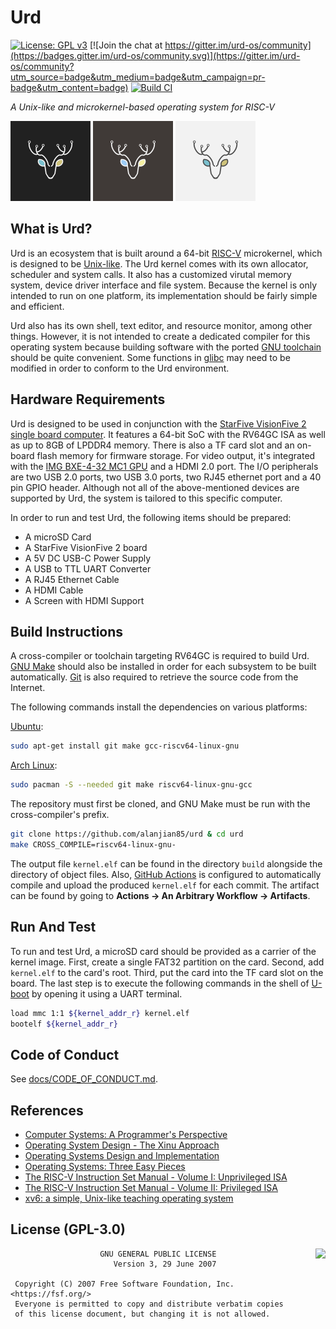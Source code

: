 # Urd
[![License: GPL v3](https://img.shields.io/badge/License-GPLv3-blue.svg)](https://www.gnu.org/licenses/gpl-3.0)
[![Join the chat at https://gitter.im/urd-os/community](https://badges.gitter.im/urd-os/community.svg)](https://gitter.im/urd-os/community?utm_source=badge&utm_medium=badge&utm_campaign=pr-badge&utm_content=badge)
[![Build CI](https://github.com/alanjian85/urd/actions/workflows/build.yml/badge.svg)](https://github.com/alanjian85/urd/actions)

*A Unix-like and microkernel-based operating system for RISC-V*

<img src="dark_logo.svg" alt="Dark Logo" width="128" height="128"> <img src="normal_logo.svg" alt="Normal Logo" width="128" height="128"> <img src="light_logo.svg" alt="Light Logo" width="128" height="128">

## What is Urd?
Urd is an ecosystem that is built around a 64-bit [RISC-V](https://riscv.org/) microkernel, which is designed to be [Unix-like](https://en.wikipedia.org/wiki/Unix-like). The Urd kernel comes with its own allocator, scheduler and system calls. It also has a customized virutal memory system, device driver interface and file system. Because the kernel is only intended to run on one platform, its implementation should be fairly simple and efficient.

Urd also has its own shell, text editor, and resource monitor, among other things. However, it is not intended to create a dedicated compiler for this operating system because building software with the ported [GNU toolchain](https://en.wikipedia.org/wiki/GNU_toolchain) should be quite convenient. Some functions in [glibc](https://www.gnu.org/software/libc/) may need to be modified in order to conform to the Urd environment.

## Hardware Requirements
Urd is designed to be used in conjunction with the [StarFive VisionFive 2 single board computer](https://www.starfivetech.com/en/site/boards). It features a 64-bit SoC with the RV64GC ISA as well as up to 8GB of LPDDR4 memory. There is also a TF card slot and an on-board flash memory for firmware storage. For video output, it's integrated with the [IMG BXE-4-32 MC1 GPU](https://www.imaginationtech.com/product/img-bxe-4-32-mc1/) and a HDMI 2.0 port. The I/O peripherals are two USB 2.0 ports, two USB 3.0 ports, two RJ45 ethernet port and a 40 pin GPIO header. Although not all of the above-mentioned devices are supported by Urd, the system is tailored to this specific computer.

In order to run and test Urd, the following items should be prepared:
* A microSD Card
* A StarFive VisionFive 2 board
* A 5V DC USB-C Power Supply
* A USB to TTL UART Converter
* A RJ45 Ethernet Cable
* A HDMI Cable
* A Screen with HDMI Support

## Build Instructions
A cross-compiler or toolchain targeting RV64GC is required to build Urd. [GNU Make](https://www.gnu.org/software/make/) should also be installed in order for each subsystem to be built automatically. [Git](https://git-scm.com/) is also required to retrieve the source code from the Internet.

The following commands install the dependencies on various platforms:

[Ubuntu](https://ubuntu.com/):
```sh
sudo apt-get install git make gcc-riscv64-linux-gnu
```
[Arch Linux](https://archlinux.org/):
```sh
sudo pacman -S --needed git make riscv64-linux-gnu-gcc
```

The repository must first be cloned, and GNU Make must be run with the cross-compiler's prefix.

```sh
git clone https://github.com/alanjian85/urd & cd urd
make CROSS_COMPILE=riscv64-linux-gnu-
```

The output file `kernel.elf` can be found in the directory `build` alongside the directory of object files. Also, [GitHub Actions](https://github.com/features/actions) is configured to automatically compile and upload the produced `kernel.elf` for each commit. The artifact can be found by going to **Actions -> An Arbitrary Workflow -> Artifacts**.

## Run And Test
To run and test Urd, a microSD card should be provided as a carrier of the kernel image. First, create a single FAT32 partition on the card. Second, add `kernel.elf` to the card's root. Third, put the card into the TF card slot on the board. The last step is to execute the following commands in the shell of [U-boot](https://u-boot.readthedocs.io/en/latest/) by opening it using a UART terminal.

```sh
load mmc 1:1 ${kernel_addr_r} kernel.elf
bootelf ${kernel_addr_r}
```

## Code of Conduct
See [docs/CODE_OF_CONDUCT.md](CODE_OF_CONDUCT.md).

## References
* [Computer Systems: A Programmer's Perspective](https://csapp.cs.cmu.edu/)
* [Operating System Design - The Xinu Approach](https://xinu.cs.purdue.edu/)
* [Operating Systems Design and Implementation](https://en.wikipedia.org/wiki/Operating_Systems:_Design_and_Implementation)
* [Operating Systems: Three Easy Pieces](https://pages.cs.wisc.edu/~remzi/OSTEP/)
* [The RISC-V Instruction Set Manual - Volume I: Unprivileged ISA](https://riscv.org/technical/specifications/)
* [The RISC-V Instruction Set Manual - Volume II: Privileged ISA](https://riscv.org/technical/specifications/)
* [xv6: a simple, Unix-like teaching operating system](https://pdos.csail.mit.edu/6.828/2022/xv6.html)

## License (GPL-3.0)
<a href="https://opensource.org/licenses/GPL-3.0" target="_blank">
<img align="right" src="https://opensource.org/trademarks/opensource/OSI-Approved-License-100x137.png">
</a>

```
                    GNU GENERAL PUBLIC LICENSE
                       Version 3, 29 June 2007

 Copyright (C) 2007 Free Software Foundation, Inc. <https://fsf.org/>
 Everyone is permitted to copy and distribute verbatim copies
 of this license document, but changing it is not allowed.
```
